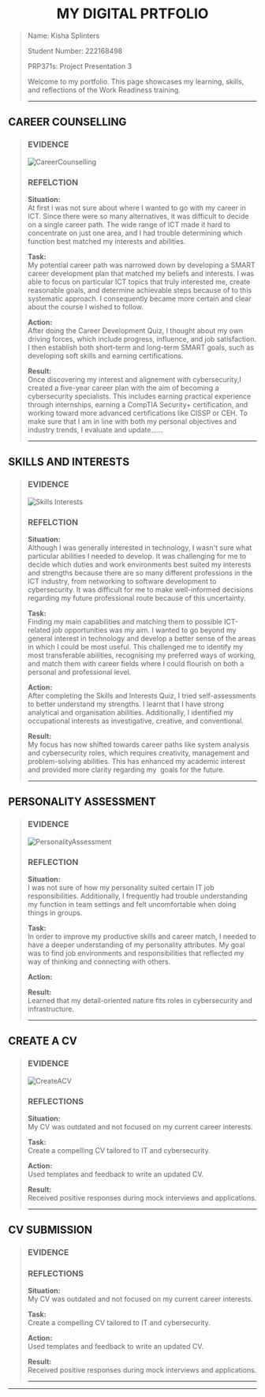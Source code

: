 <h1 align="center">MY DIGITAL PRTFOLIO</h1>

>Name: Kisha Splinters
>
>Student Number: 222168498
>
>PRP371s: Project Presentation 3
>
> Welcome to my portfolio. This page showcases my learning, skills, and reflections of the Work Readiness training.
>
>---

## CAREER COUNSELLING
>### EVIDENCE
> ![CareerCounselling](https://github.com/user-attachments/assets/38c26acb-7bcd-49e2-a87a-275b84ca0360)
>
>### REFELCTION
>**Situation:**  
>At first i was not sure about where I wanted to go with my career in ICT. Since there were so many alternatives, it was difficult to decide on a single career path. The wide range of ICT made it hard to concentrate on just one area, and I had trouble determining which function best matched my interests and abilities.
>
>**Task:**  
>My potential career path was narrowed down by developing a SMART career development plan that matched my beliefs and interests. I was able to focus on particular ICT topics that truly interested me, create reasonable goals, and determine achievable steps because of to this systematic approach. I consequently became more certain and clear about the course I wished to follow.
>
>**Action:**  
>After doing the Career Development Quiz, I thought about my own driving forces, which include progress, influence, and job satisfaction. I then establish both short-term and long-term SMART goals, such as developing soft skills and earning certifications.
>
>**Result:**  
>Once discovering my interest and alignement with cybersecurity,I created a five-year career plan with the aim of becoming a cybersecurity specialists. This includes earning practical experience through internships, earning a CompTIA Security+ certification, and working toward more advanced certifications like CISSP or CEH. To make sure that I am in line with both my personal objectives and industry trends, I evaluate and update......
>
>
>---

## SKILLS AND INTERESTS 
>### EVIDENCE
>![Skills Interests](https://github.com/user-attachments/assets/0f4d2fbd-eb03-485d-9c6d-cf6e1ee65563) 
>
>### REFELCTION
>**Situation:**  
>Although I was generally interested in technology, I wasn't sure what particular abilities I needed to develop. It was challenging for me to decide which duties and work environments best suited my interests and strengths because there are so many different professions in the ICT industry, from networking to software development to cybersecurity. It was difficult for me to make well-informed decisions regarding my future professional route because of this uncertainty.
>
>**Task:**  
>Finding my main capabilities and matching them to possible ICT-related job opportunities was my aim. I wanted to go beyond my general interest in technology and develop a better sense of the areas in which I could be most useful. This challenged me to identify my most transferable abilities, recognising my preferred ways of working, and match them with career fields where I could flourish on both a personal and professional level.
>
>**Action:**  
>After completing the Skills and Interests Quiz, I tried self-assessments to better understand my strengths. I learnt that I have strong analytical and organisation abilities. Additionally, I identified my occupational interests as investigative, creative, and conventional.     
>
>**Result:**  
>My focus has now shifted towards career paths like system analysis and cybersecurity roles, which requires creativity, management and problem-solving abilities. This has enhanced my academic interest and provided more clarity regarding my  goals for the future.
>
>---

## PERSONALITY ASSESSMENT
>### EVIDENCE
>![PersonalityAssessment](https://github.com/user-attachments/assets/baae3de3-c17a-4541-a98b-704f047c532a)
>
>### REFLECTION
>**Situation:**  
>I was not sure of how my personality suited certain IT job responsibilities. Additionally, I frequently had trouble understanding my function in team settings and felt uncomfortable when doing things in groups.
>
>**Task:**  
>In order to improve my productive skills and career match, I needed to have a deeper understanding of my personality attributes. My goal was to find job environments and responsibilities that reflected my way of thinking and connecting with others.
>
>**Action:**
> 
>
>**Result:**  
> Learned that my detail-oriented nature fits roles in cybersecurity and infrastructure.
>
>---

## CREATE A CV 
>### EVIDENCE
>![CreateACV](https://github.com/user-attachments/assets/69afed2d-54b8-4268-ae8f-4bf32b721264)
>
>### REFLECTIONS
>**Situation:**  
> My CV was outdated and not focused on my current career interests.
>
>**Task:**  
> Create a compelling CV tailored to IT and cybersecurity.  
>
>**Action:**  
>   Used templates and feedback to write an updated CV.  
>
>**Result:**  
> Received positive responses during mock interviews and applications.
>
>---

## CV SUBMISSION 
>### EVIDENCE
>
>### REFLECTIONS
>**Situation:**  
> My CV was outdated and not focused on my current career interests.
>
>**Task:**  
> Create a compelling CV tailored to IT and cybersecurity.  
>
>**Action:**  
>   Used templates and feedback to write an updated CV.  
>
>**Result:**  
> Received positive responses during mock interviews and applications.
>
>---

---
